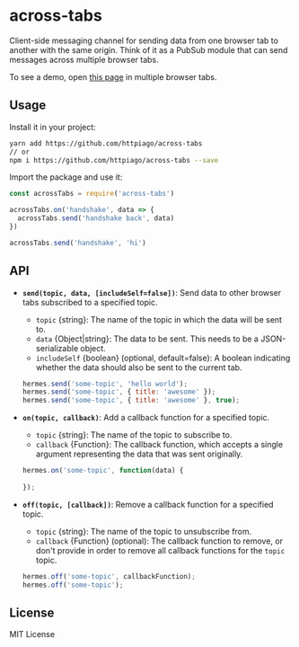 # across-tabs

Client-side messaging channel for sending data from one browser tab to another with the same origin. Think of it as a PubSub module that can send messages across multiple browser tabs.

To see a demo, open [this page](https://hermes.arnelle.me/) in multiple browser tabs.

## Usage

Install it in your project:


```bash
yarn add https://github.com/httpiago/across-tabs
// or
npm i https://github.com/httpiago/across-tabs --save
```

Import the package and use it:

```js
const acrossTabs = require('across-tabs')

acrossTabs.on('handshake', data => {
  acrossTabs.send('handshake back', data)
})

acrossTabs.send('handshake', 'hi')

```

## API

- **`send(topic, data, [includeSelf=false])`**: Send data to other browser tabs subscribed to a specified topic.
  - `topic` {string}: The name of the topic in which the data will be sent to.
  - `data` {Object|string}: The data to be sent. This needs to be a JSON-serializable object.
  - `includeSelf` {boolean} (optional, default=false): A boolean indicating whether the data should also be sent to the current tab.

  ```js
  hermes.send('some-topic', 'hello world');
  hermes.send('some-topic', { title: 'awesome' });
  hermes.send('some-topic', { title: 'awesome' }, true);
  ```

- **`on(topic, callback)`**: Add a callback function for a specified topic.
  - `topic` {string}: The name of the topic to subscribe to.
  - `callback` {Function}: The callback function, which accepts a single argument representing the data that was sent originally.

  ```js
  hermes.on('some-topic', function(data) {
    
  });
  ```

- **`off(topic, [callback])`**: Remove a callback function for a specified topic.
  - `topic` {string}: The name of the topic to unsubscribe from.
  - `callback` {Function} (optional): The callback function to remove, or don't provide in order to remove all callback functions for the `topic` topic.

  ```js
  hermes.off('some-topic', callbackFunction);
  hermes.off('some-topic');
  ```


## License

MIT License

